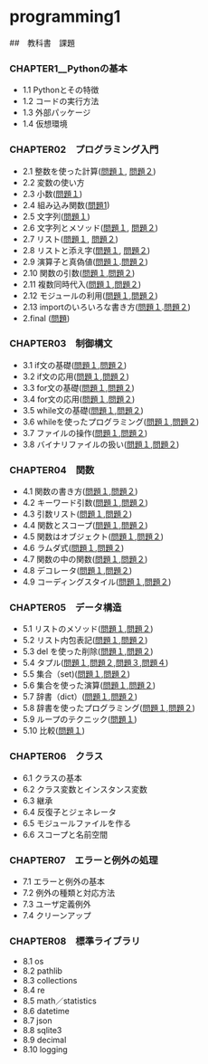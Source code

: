 # programming1


##　教科書　課題

### CHAPTER1__Pythonの基本

- 1.1 Pythonとその特徴
- 1.2 コードの実行方法
- 1.3 外部パッケージ
- 1.4 仮想環境
### CHAPTER02　プログラミング入門
- 2.1 整数を使った計算([問題１](CHAPTER02/Q2_1_1.py), [問題２](CHAPTER02/Q2_1_2.py))
- 2.2 変数の使い方
- 2.3 小数([問題１](CHAPTER02/Q2_3_1.py))
- 2.4 組み込み関数([問題1](CHAPTER02/Q2_4_1.py))
- 2.5 文字列([問題１](CHAPTER02/Q2_5_2.py))
- 2.6 文字列とメソッド([問題１](CHAPTER02/Q2_6_1.py), [問題２](CHAPTER02/Q2_6_2.py))
- 2.7 リスト([問題１](CHAPTER02/Q2_7_1.py), [問題２](CHAPTER02/Q2_7_2.py))
- 2.8 リストと添え字([問題１](CHAPTER02/Q2_8_1.py), [問題２](CHAPTER02/Q2_8_2.py))
- 2.9 演算子と真偽値([問題１](CHAPTER02/Q2_9_1.py).[問題２](CHAPTER02/Q2_9_2.py))
- 2.10 関数の引数([問題１](CHAPTER02/Q2_10_1.py),[問題２](CHAPTER02/Q2_10_2.py))
- 2.11 複数同時代入([問題１](CHAPTER02/Q2_11_1.py),[問題２](CHAPTER02/Q2_11_2.py))
- 2.12 モジュールの利用([問題１](CHAPTER02/Q2_12_1.py),[問題２](CHAPTER02/Q2_12_2.py))
- 2.13 importのいろいろな書き方([問題１](CHAPTER02/Q2_13_1.py).[問題２](CHAPTER02/Q2_13_2.py))
- 2.final ([問題](CHAPTER02/Q2_final.py))
### CHAPTER03　制御構文
- 3.1 if文の基礎([問題１](CHAPTER03/Q3_1_1.py),[問題２](CHAPTER03/Q3_1_2.py))
- 3.2 if文の応用([問題１](CHAPTER03/Q3_2_1.py),[問題２](CHAPTER03/Q3_2_2.py))
- 3.3 for文の基礎([問題１](CHAPTER03/Q3_3_1.py),[問題２](CHAPTER03/Q3_3_2.py))
- 3.4 for文の応用([問題１](CHAPTER03/Q3_4_1.py),[問題２](CHAPTER03/Q3_4_2.py))
- 3.5 while文の基礎([問題１](CHAPTER03/Q3_5_1.py),[問題２](CHAPTER03/Q3_5_2.py))
- 3.6 whileを使ったプログラミング([問題１](CHAPTER03/Q3_6_1.py),[問題２](CHAPTER03/Q3_6_2.py))
- 3.7 ファイルの操作([問題１](CHAPTER03/Q3_7_1.py),[問題２](CHAPTER03/Q3_7_2.py))
- 3.8 バイナリファイルの扱い([問題１](CHAPTER03/Q3_8_1.py),[問題２](CHAPTER03/Q3_8_2.py))
### CHAPTER04　関数
- 4.1 関数の書き方([問題１](CHAPTER04/Q4_1_1.py),[問題２](CHAPTER04/Q4_1_2.py))
- 4.2 キーワード引数([問題１](CHAPTER04/Q4_2_1.py),[問題２](CHAPTER04/Q4_2_2.py))
- 4.3 引数リスト([問題１](CHAPTER04/Q4_3_1.py),[問題２](CHAPTER04/Q4_3_2.py))
- 4.4 関数とスコープ([問題１](CHAPTER04/Q4_4_1.py),[問題２](CHAPTER04/Q4_4_2.py))
- 4.5 関数はオブジェクト([問題１](CHAPTER04/Q4_5_1.py),[問題２](CHAPTER04/Q4_5_2.py))
- 4.6 ラムダ式([問題１](CHAPTER04/Q4_6_1.py),[問題２](CHAPTER04/Q4_6_2.py))
- 4.7 関数の中の関数([問題１](CHAPTER04/Q4_7_1.py),[問題２](CHAPTER04/Q4_7_2.py))
- 4.8 デコレータ([問題１](CHAPTER04/Q4_8_1.py),[問題２](CHAPTER04/Q4_8_2.py))
- 4.9 コーディングスタイル([問題１](CHAPTER04/Q4_9_1.py),[問題２](CHAPTER04/Q4_9_2.py))
### CHAPTER05　データ構造
- 5.1 リストのメソッド([問題１](CHAPTER05/Q5_1_1.py),[問題２](CHAPTER05/Q5_1_2.py))
- 5.2 リスト内包表記([問題１](CHAPTER05/Q5_2_1.py),[問題２](CHAPTER05/Q5_2_2.py))
- 5.3 del を使った削除([問題１](CHAPTER05/Q5_3_1.py),[問題２](CHAPTER05/Q5_3_2.py))
- 5.4 タプル([問題１](CHAPTER05/Q5_4_1.py),[問題２](CHAPTER05/Q5_4_2.py),[問題３](CHAPTER05/Q5_4_3.py),[問題４](CHAPTER05/Q5_4_4.py))
- 5.5 集合（set)([問題１](CHAPTER05/Q5_5_1.py),[問題２](CHAPTER05/Q5_5_2.py))
- 5.6 集合を使った演算([問題１](CHAPTER05/Q5_6_1.py),[問題２](CHAPTER05/Q5_6_2.py))
- 5.7 辞書（dict）([問題１](CHAPTER05/Q5_7_1.py),[問題２](CHAPTER05/Q5_7_2.py))
- 5.8 辞書を使ったプログラミング([問題１](CHAPTER05/Q5_8_1.py),[問題２](CHAPTER05/Q5_8_2.py))
- 5.9 ループのテクニック([問題１](CHAPTER05/Q5_9_1.py))
- 5.10 比較([問題１](CHAPTER05/Q5_10_1.py))
### CHAPTER06　クラス
- 6.1 クラスの基本
- 6.2 クラス変数とインスタンス変数
- 6.3 継承
- 6.4 反復子とジェネレータ
- 6.5 モジュールファイルを作る
- 6.6 スコープと名前空間
### CHAPTER07　エラーと例外の処理
- 7.1 エラーと例外の基本
- 7.2 例外の種類と対応方法
- 7.3 ユーザ定義例外
- 7.4 クリーンアップ
### CHAPTER08　標準ライブラリ
- 8.1 os
- 8.2 pathlib
- 8.3 collections
- 8.4 re
- 8.5 math／statistics
- 8.6 datetime
- 8.7 json
- 8.8 sqlite3
- 8.9 decimal
- 8.10 logging
